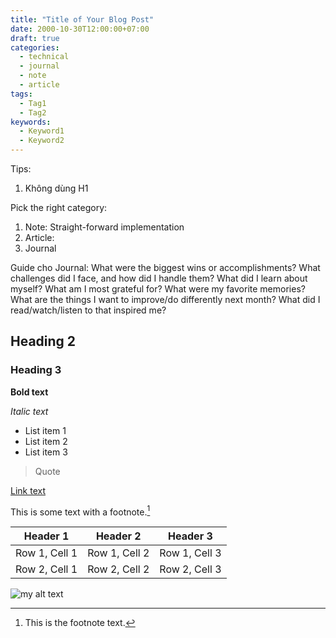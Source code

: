 ```yaml
---
title: "Title of Your Blog Post"
date: 2000-10-30T12:00:00+07:00
draft: true
categories:
  - technical
  - journal
  - note
  - article
tags:
  - Tag1
  - Tag2
keywords:
  - Keyword1
  - Keyword2
---
```

Tips:
1. Không dùng H1

Pick the right category:
1. Note: Straight-forward implementation
2. Article: 
3. Journal

Guide cho Journal:
What were the biggest wins or accomplishments?
What challenges did I face, and how did I handle them?
What did I learn about myself?
What am I most grateful for?
What were my favorite memories?
What are the things I want to improve/do differently next month?
What did I read/watch/listen to that inspired me?

## Heading 2

### Heading 3

**Bold text**

*Italic text*

- List item 1
- List item 2
- List item 3

> Quote

[Link text](URL)

This is some text with a footnote.[^1]
[^1]: This is the footnote text.

| Header 1 | Header 2 | Header 3 |
|---|---|---|
| Row 1, Cell 1 | Row 1, Cell 2 | Row 1, Cell 3 |
| Row 2, Cell 1 | Row 2, Cell 2 | Row 2, Cell 3 |

![my alt text](/images/my-image.webp)


